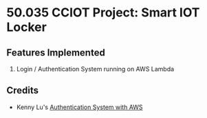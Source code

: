 # 50.035 CCIOT Project: Smart IOT Locker


## Features Implemented
1. Login / Authentication System running on AWS Lambda

## Credits
- Kenny Lu's [Authentication System with AWS](https://www.youtube.com/watch?v=ReNkQ0Xkccw)